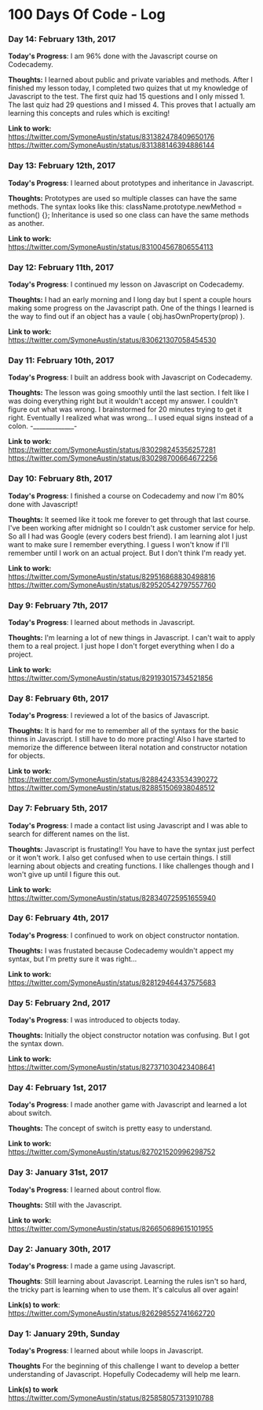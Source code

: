 # 100 Days Of Code - Log

### Day 14: February 13th, 2017 

**Today's Progress**: I am 96% done with the Javascript course on Codecademy.

**Thoughts:** I learned about public and private variables and methods. After I finished my lesson today, I completed two quizes that ut my knowledge of Javascript to the test. The first quiz had 15 questions and I only missed 1. The last quiz had 29 questions and I missed 4. This proves that I actually am learning this concepts and rules which is exciting!

**Link to work:** 
https://twitter.com/SymoneAustin/status/831382478409650176
https://twitter.com/SymoneAustin/status/831388146394886144

### Day 13: February 12th, 2017 

**Today's Progress**: I learned about prototypes and inheritance in Javascript.

**Thoughts:** Prototypes are used so multiple classes can have the same methods. The syntax looks like this: className.prototype.newMethod = function() {}; Inheritance is used so one class can have the same methods as another.

**Link to work:** 
https://twitter.com/SymoneAustin/status/831004567806554113

### Day 12: February 11th, 2017 

**Today's Progress**: I continued my lesson on Javascript on Codecademy.

**Thoughts:** I had an early morning and I long day but I spent a couple hours making some progress on the Javascript path. One of the things I learned is the way to find out if an object has a vaule ( obj.hasOwnProperty(prop) ). 

**Link to work:** 
https://twitter.com/SymoneAustin/status/830621307058454530

### Day 11: February 10th, 2017 

**Today's Progress**: I built an address book with Javascript on Codecademy.

**Thoughts:** The lesson was going smoothly until the last section. I felt like I was doing everything right but it wouldn't accept my answer. I couldn't figure out what was wrong. I brainstormed for 20 minutes trying to get it right. Eventually I realized what was wrong... I used equal signs instead of a colon. -_____________-

**Link to work:** 
https://twitter.com/SymoneAustin/status/830298245356257281
https://twitter.com/SymoneAustin/status/830298700664672256

### Day 10: February 8th, 2017 

**Today's Progress**: I finished a course on Codecademy and now I'm 80% done with Javascript!

**Thoughts:** It seemed like it took me forever to get through that last course. I've been working after midnight so I couldn't ask customer service for help. So all I had was Google (every coders best friend). I am learning alot I just want to make sure I remember everything. I guess I won't know if I'll remember until I work on an actual project. But I don't think I'm ready yet. 

**Link to work:** 
https://twitter.com/SymoneAustin/status/829516868830498816
https://twitter.com/SymoneAustin/status/829520542797557760

### Day 9: February 7th, 2017 

**Today's Progress**: I learned about methods in Javascript.

**Thoughts:** I'm learning a lot of new things in Javascript. I can't wait to apply them to a real project. I just hope I don't forget everything when I do a project.

**Link to work:** 
https://twitter.com/SymoneAustin/status/829193015734521856

### Day 8: February 6th, 2017 

**Today's Progress**: I reviewed a lot of the basics of Javascript.

**Thoughts:** It is hard for me to remember all of the syntaxs for the basic thinns in Javascript. I still have to do more practing! Also I have started to memorize the difference between literal notation and constructor notation for objects.

**Link to work:** 
https://twitter.com/SymoneAustin/status/828842433534390272
https://twitter.com/SymoneAustin/status/828851506938048512


### Day 7: February 5th, 2017 

**Today's Progress**: I made a contact list using Javascript and I was able to search for different names on the list.

**Thoughts:** Javascript is frustating!! You have to have the syntax just perfect or it won't work. I also get confused when to use certain things. I still learning about objects and creating functions. I like challenges though and I won't give up until I figure this out.

**Link to work:** 
https://twitter.com/SymoneAustin/status/828340725951655940

### Day 6: February 4th, 2017 

**Today's Progress**: I confinued to work on object constructor nontation.

**Thoughts:** I was frustated because Codecademy wouldn't appect my syntax, but I'm pretty sure it was right...

**Link to work:** 
https://twitter.com/SymoneAustin/status/828129464437575683

### Day 5: February 2nd, 2017 

**Today's Progress**: I was introduced to objects today.

**Thoughts:** Initially the object constructor notation was confusing. But I got the syntax down.

**Link to work:** 
https://twitter.com/SymoneAustin/status/827371030423408641

### Day 4: February 1st, 2017 

**Today's Progress**: I made another game with Javascript and learned a lot about switch.

**Thoughts:** The concept of switch is pretty easy to understand.

**Link to work:** 
https://twitter.com/SymoneAustin/status/827021520996298752

### Day 3: January 31st, 2017 

**Today's Progress**: I learned about control flow.

**Thoughts:** Still with the Javascript.

**Link to work:** 
https://twitter.com/SymoneAustin/status/826650689615101955

### Day 2: January 30th, 2017 

**Today's Progress**: I made a game using Javascript.

**Thoughts**: Still learning about Javascript. Learning the rules isn't so hard, the tricky part is learning when to use them. It's calculus all over again!

**Link(s) to work**: 
https://twitter.com/SymoneAustin/status/826298552741662720


### Day 1: January 29th, Sunday

**Today's Progress**: I learned about while loops in Javascript.

**Thoughts** For the beginning of this challenge I want to develop a better understanding of Javascript. Hopefully Codecademy will help me learn.

**Link(s) to work**
https://twitter.com/SymoneAustin/status/825858057313910788
